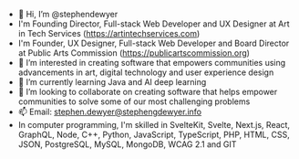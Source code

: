 - 👋 Hi, I’m @stephendewyer
- I'm Founding Director, Full-stack Web Developer and UX Designer at Art in Tech Services (https://artintechservices.com)
- I'm Founder, UX Designer, Full-stack Web Developer and Board Director at Public Arts Commission (https://publicartscommission.org)
- 👀 I’m interested in creating software that empowers communities using advancements in art, digital technology and user experience design
- 🌱 I’m currently learning Java and AI deep learning
- 💞️ I’m looking to collaborate on creating software that helps empower communities to solve some of our most challenging problems
- 📫 Email: stephen.dewyer@stephengdewyer.info
- In computer programming, I'm skilled in SvelteKit, Svelte, Next.js, React, GraphQL, Node, C++, Python, JavaScript, TypeScript, PHP, HTML, CSS, JSON, PostgreSQL, MySQL, MongoDB, WCAG 2.1 and GIT
<!---
stephendewyer/stephendewyer is a ✨ special ✨ repository because its `README.md` (this file) appears on your GitHub profile.
You can click the Preview link to take a look at your changes.
--->

